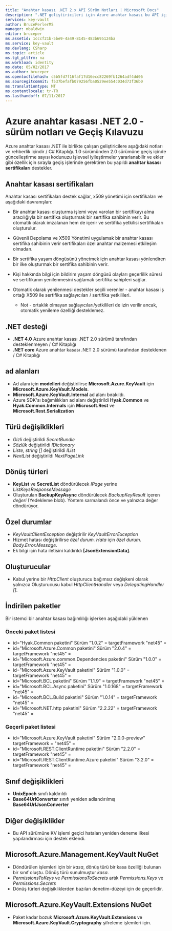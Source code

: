 ```yaml
---
title: "Anahtar kasası .NET 2.x API Sürüm Notları | Microsoft Docs"
description: ".NET geliştiricileri için Azure anahtar kasası bu API için kod kullanır"
services: key-vault
author: BrucePerlerMS
manager: mbaldwin
editor: bruceper
ms.assetid: 1cccf21b-5be9-4a49-8145-483b695124ba
ms.service: key-vault
ms.devlang: CSharp
ms.topic: article
ms.tgt_pltfrm: na
ms.workload: identity
ms.date: 05/02/2017
ms.author: bruceper
ms.openlocfilehash: c5b5fd7f16faf17d16ecc82269fb1264adf4dd06
ms.sourcegitcommit: f537befafb079256fba0529ee554c034d73f36b0
ms.translationtype: MT
ms.contentlocale: tr-TR
ms.lasthandoff: 07/11/2017
---
```

# <a name="azure-key-vault-net-20---release-notes-and-migration-guide"></a>Azure anahtar kasası .NET 2.0 - sürüm notları ve Geçiş Kılavuzu
Azure anahtar kasası .NET ile birlikte çalışan geliştiricilere aşağıdaki notları ve rehberlik içindir / C# Kitaplığı. 1.0 sürümünden 2.0 sürümüne geçiş içinde güncelleştirme sayısı kodunuzu işlevsel iyileştirmeler yararlanabilir ve ekler gibi özellik için sırayla geçiş işlerinde gerektiren bu yapıldı **anahtar kasası sertifikaları**  destekler.

## <a name="key-vault-certificates"></a>Anahtar kasası sertifikaları

Anahtar kasası sertifikaları destek sağlar, x509 yönetimi için sertifikaları ve aşağıdaki davranışları:  

* Bir anahtar kasası oluşturma işlemi veya varolan bir sertifikayı alma aracılığıyla bir sertifika oluşturmak bir sertifika sahibinin verir. Bu otomatik olarak imzalanan hem de içerir ve sertifika yetkilisi sertifikaları oluşturulur.
* Güvenli Depolama ve X509 Yönetimi uygulamak bir anahtar kasası sertifika sahibinin verir sertifikaları özel anahtar malzemesi etkileşim olmadan.  
* Bir sertifika yaşam döngüsünü yönetmek için anahtar kasası yönlendiren bir ilke oluşturmak bir sertifika sahibinin verir.  
* Kişi hakkında bilgi için bildirim yaşam döngüsü olayları geçerlilik süresi ve sertifikanın yenilenmesini sağlamak sertifika sahipleri sağlar.  
* Otomatik olarak yenilenmesi destekler seçili verenler - anahtar kasası iş ortağı X509 ile sertifika sağlayıcıları / sertifika yetkilileri.
  
  * Not - ortaklık olmayan sağlayıcıları/yetkilileri de izin verilir ancak, otomatik yenileme özelliği desteklemez.

## <a name="net-support"></a>.NET desteği

* **.NET 4.0** Azure anahtar kasası .NET 2.0 sürümü tarafından desteklenmeyen / C# Kitaplığı
* **.NET core** Azure anahtar kasası .NET 2.0 sürümü tarafından desteklenen / C# Kitaplığı

## <a name="namespaces"></a>ad alanları

* Ad alanı için **modelleri** değiştirilirse **Microsoft.Azure.KeyVault** için **Microsoft.Azure.KeyVault.Models**.
* **Microsoft.Azure.KeyVault.Internal** ad alanı bırakıldı.
* Azure SDK'sı bağımlılıkları ad alanı değiştirildi **Hyak.Common** ve **Hyak.Common.Internals** için **Microsoft.Rest** ve  **Microsoft.Rest.Serialization**

## <a name="type-changes"></a>Türü değişiklikleri

* *Gizli* değiştirildi *SecretBundle*
* *Sözlük* değiştirildi *IDictionary*
* *Liste<T>, string []* değiştirildi *IList<T>*
* *NextList* değiştirildi *NextPageLink*

## <a name="return-types"></a>Dönüş türleri

* **KeyList** ve **SecretList** döndürülecek *IPage<T>*  yerine *ListKeysResponseMessage*
* Oluşturulan **BackupKeyAsync** döndürülecek *BackupKeyResult* içeren *değeri* (Yedekleme blob). Yöntem sarmalandı önce ve yalnızca değer döndürüyor.

## <a name="exceptions"></a>Özel durumlar

* *KeyVaultClientException* değiştirilir *KeyVaultErrorException*
* Hizmet hatası değiştirilirse *özel durum. Hata* için *özel durum. Body.Error.Message*.
* Ek bilgi için hata iletisini kaldırıldı **[JsonExtensionData]**.

## <a name="constructors"></a>Oluşturucular

* Kabul yerine bir *HttpClient* oluşturucu bağımsız değişkeni olarak yalnızca Oluşturucusu kabul *HttpClientHandler* veya *DelegatingHandler []*.

## <a name="downloaded-packages"></a>İndirilen paketler

Bir istemci bir anahtar kasası bağımlılığı işlerken aşağıdaki yüklenen

### <a name="previous-package-list"></a>Önceki paket listesi

* id="Hyak.Common paketini" Sürüm "1.0.2" = targetFramework "net45" =
* id="Microsoft.Azure.Common paketini" Sürüm "2.0.4" = targetFramework "net45" =
* id="Microsoft.Azure.common.Dependencies paketini" Sürüm "1.0.0" = targetFramework "net45" =
* id="Microsoft.Azure.KeyVault paketini" Sürüm "1.0.0" = targetFramework "net45" =
* id="Microsoft.BCL paketini" Sürüm "1.1.9" = targetFramework "net45" =
* id="Microsoft.BCL.Async paketini" Sürüm "1.0.168" = targetFramework "net45" =
* id="Microsoft.BCL.Build paketini" Sürüm "1.0.14" = targetFramework "net45" =
* id="Microsoft.NET.http paketini" Sürüm "2.2.22" = targetFramework "net45" =

### <a name="current-package-list"></a>Geçerli paket listesi

* id="Microsoft.Azure.KeyVault paketini" Sürüm "2.0.0-preview" targetFramework = "net45" =
* id="Microsoft.REST.ClientRuntime paketini" Sürüm "2.2.0" = targetFramework "net45" =
* id="Microsoft.REST.ClientRuntime.Azure paketini" Sürüm "3.2.0" = targetFramework "net45" =

## <a name="class-changes"></a>Sınıf değişiklikleri

* **UnixEpoch** sınıfı kaldırıldı
* **Base64UrlConverter** sınıfı yeniden adlandırılmış **Base64UrlJsonConverter**

## <a name="other-changes"></a>Diğer değişiklikler

* Bu API sürümüne KV işlemi geçici hataları yeniden deneme ilkesi yapılandırması için destek eklendi.

## <a name="microsoftazuremanagementkeyvault-nuget"></a>Microsoft.Azure.Management.KeyVault NuGet

* Döndürülen işlemleri için bir *kasa*, dönüş türü bir kasa özelliği bulunan bir sınıf oluştu. Dönüş türü sunulmuştur *kasa*.
* *PermissionsToKeys* ve *PermissionsToSecrets* artık *Permissions.Keys* ve *Permissions.Secrets*
* Dönüş türleri değişikliklerden bazıları denetim-düzeyi için de geçerlidir.

## <a name="microsoftazurekeyvaultextensions-nuget"></a>Microsoft.Azure.KeyVault.Extensions NuGet

* Paket kadar bozuk **Microsoft.Azure.KeyVault.Extensions** ve **Microsoft.Azure.KeyVault.Cryptography** şifreleme işlemleri için.

